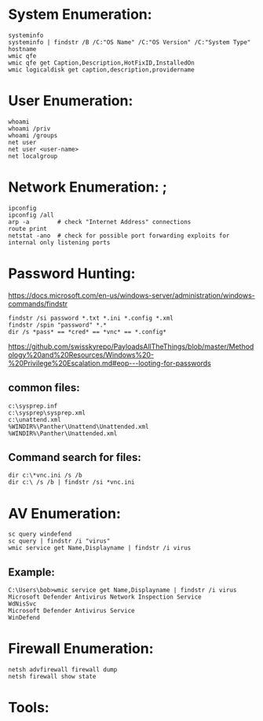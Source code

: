 # System Enumeration: 
```
systeminfo
systeminfo | findstr /B /C:"OS Name" /C:"OS Version" /C:"System Type"
hostname
wmic qfe
wmic qfe get Caption,Description,HotFixID,InstalledOn
wmic logicaldisk get caption,description,providername

```

# User Enumeration:
```
whoami
whoami /priv
whoami /groups
net user
net user <user-name>
net localgroup

```

# Network Enumeration: ;
```
ipconfig 
ipconfig /all
arp -a        # check "Internet Address" connections
route print
netstat -ano  # check for possible port forwarding exploits for internal only listening ports

```

# Password Hunting: 
https://docs.microsoft.com/en-us/windows-server/administration/windows-commands/findstr
```
findstr /si password *.txt *.ini *.config *.xml
findstr /spin "password" *.*
dir /s *pass* == *cred* == *vnc* == *.config*
```
https://github.com/swisskyrepo/PayloadsAllTheThings/blob/master/Methodology%20and%20Resources/Windows%20-%20Privilege%20Escalation.md#eop---looting-for-passwords

## common files:
```
c:\sysprep.inf
c:\sysprep\sysprep.xml
c:\unattend.xml
%WINDIR%\Panther\Unattend\Unattended.xml
%WINDIR%\Panther\Unattended.xml

```
## Command search for files:
```
dir c:\*vnc.ini /s /b
dir c:\ /s /b | findstr /si *vnc.ini

```
# AV Enumeration:
```
sc query windefend
sc query | findstr /i "virus"
wmic service get Name,Displayname | findstr /i virus

```

## Example: 
```
C:\Users\bob>wmic service get Name,Displayname | findstr /i virus
Microsoft Defender Antivirus Network Inspection Service                             WdNisSvc
Microsoft Defender Antivirus Service                                                WinDefend
```

# Firewall Enumeration:
```
netsh advfirewall firewall dump
netsh firewall show state

```


# Tools: 

